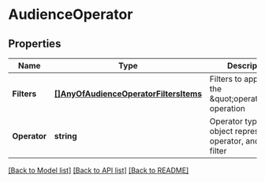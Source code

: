 # AudienceOperator

## Properties
Name | Type | Description | Notes
------------ | ------------- | ------------- | -------------
**Filters** | [**[]AnyOfAudienceOperatorFiltersItems**](.md) | Filters to apply using the \&quot;operator\&quot; operation | [default to null]
**Operator** | **string** | Operator type if this object represents an operator, and not a filter | [default to null]

[[Back to Model list]](../README.md#documentation-for-models) [[Back to API list]](../README.md#documentation-for-api-endpoints) [[Back to README]](../README.md)

